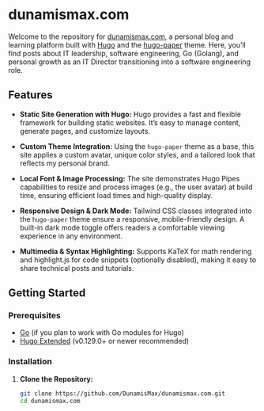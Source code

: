 # dunamismax.com

Welcome to the repository for [dunamismax.com](https://dunamismax.com/), a personal blog and learning platform built with [Hugo](https://gohugo.io/) and the [hugo-paper](https://github.com/nanxiaobei/hugo-paper) theme. Here, you’ll find posts about IT leadership, software engineering, Go (Golang), and personal growth as an IT Director transitioning into a software engineering role.

## Features

- **Static Site Generation with Hugo:**
  Hugo provides a fast and flexible framework for building static websites. It’s easy to manage content, generate pages, and customize layouts.

- **Custom Theme Integration:**
  Using the `hugo-paper` theme as a base, this site applies a custom avatar, unique color styles, and a tailored look that reflects my personal brand.

- **Local Font & Image Processing:**
  The site demonstrates Hugo Pipes capabilities to resize and process images (e.g., the user avatar) at build time, ensuring efficient load times and high-quality display.

- **Responsive Design & Dark Mode:**
  Tailwind CSS classes integrated into the `hugo-paper` theme ensure a responsive, mobile-friendly design. A built-in dark mode toggle offers readers a comfortable viewing experience in any environment.

- **Multimedia & Syntax Highlighting:**
  Supports KaTeX for math rendering and highlight.js for code snippets (optionally disabled), making it easy to share technical posts and tutorials.

## Getting Started

### Prerequisites

- [Go](https://go.dev/) (if you plan to work with Go modules for Hugo)
- [Hugo Extended](https://gohugo.io/getting-started/installing/) (v0.129.0+ or newer recommended)

### Installation

1. **Clone the Repository:**

   ```bash
   git clone https://github.com/DunamisMax/dunamismax.com.git
   cd dunamismax.com
